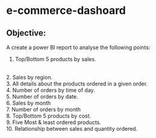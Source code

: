 # e-commerce-dashoard
## Objective:
A create a power BI report to analyse the following points:
<br>
1. Top/Bottom 5 products by sales.
<br>
2. Sales by region.
<br>
3. All details about the products ordered in a given order.
<br>
4. Number of orders by time of day.
<br>
5. Number of orders by date.
<br>
6. Sales by month
<br>
7. Number of orders by month
<br>
8. Top/Bottom 5 products by cost.
<br>
9. Five Most & least ordered products.
<br>
10. Relationship between sales and quantity ordered.
